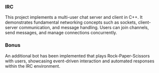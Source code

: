 ### IRC

This project implements a multi-user chat server and client in C++. It demonstrates fundamental networking concepts such as sockets, client-server communication, and message handling. Users can join channels, send messages, and manage connections concurrently.

### Bonus

An additional bot has been implemented that plays Rock-Paper-Scissors with users, showcasing event-driven interaction and automated responses within the IRC environment.

